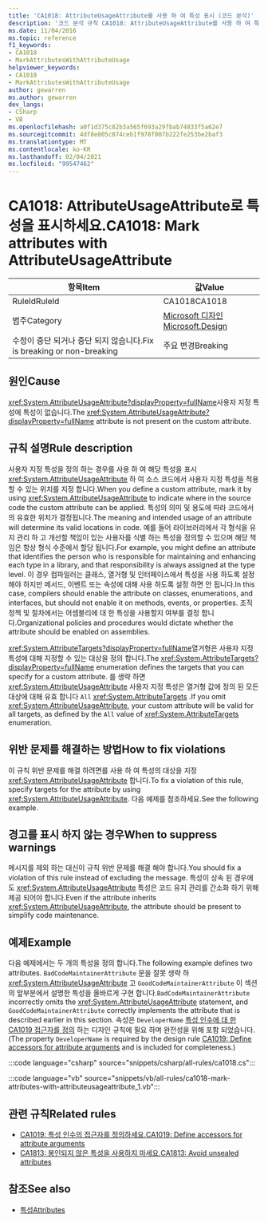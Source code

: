 ```yaml
---
title: 'CA1018: AttributeUsageAttribute를 사용 하 여 특성 표시 (코드 분석)'
description: '코드 분석 규칙 CA1018: AttributeUsageAttribute를 사용 하 여 특성 표시에 대해 알아봅니다.'
ms.date: 11/04/2016
ms.topic: reference
f1_keywords:
- CA1018
- MarkAttributesWithAttributeUsage
helpviewer_keywords:
- CA1018
- MarkAttributesWithAttributeUsage
author: gewarren
ms.author: gewarren
dev_langs:
- CSharp
- VB
ms.openlocfilehash: a0f1d375c82b3a565f693a29fbab74833f5a62e7
ms.sourcegitcommit: 4df8e005c074ceb1f978f007b222fe253be2baf3
ms.translationtype: MT
ms.contentlocale: ko-KR
ms.lasthandoff: 02/04/2021
ms.locfileid: "99547462"
---
```

# <a name="ca1018-mark-attributes-with-attributeusageattribute"></a><span data-ttu-id="c0008-103">CA1018: AttributeUsageAttribute로 특성을 표시하세요.</span><span class="sxs-lookup"><span data-stu-id="c0008-103">CA1018: Mark attributes with AttributeUsageAttribute</span></span>

| <span data-ttu-id="c0008-104">항목</span><span class="sxs-lookup"><span data-stu-id="c0008-104">Item</span></span>                                     | <span data-ttu-id="c0008-105">값</span><span class="sxs-lookup"><span data-stu-id="c0008-105">Value</span></span>            |
|------------------------------------------|------------------|
| <span data-ttu-id="c0008-106">RuleId</span><span class="sxs-lookup"><span data-stu-id="c0008-106">RuleId</span></span>                                   | <span data-ttu-id="c0008-107">CA1018</span><span class="sxs-lookup"><span data-stu-id="c0008-107">CA1018</span></span>           |
| <span data-ttu-id="c0008-108">범주</span><span class="sxs-lookup"><span data-stu-id="c0008-108">Category</span></span>                                 | [<span data-ttu-id="c0008-109">Microsoft 디자인</span><span class="sxs-lookup"><span data-stu-id="c0008-109">Microsoft.Design</span></span>](design-warnings.md) |
| <span data-ttu-id="c0008-110">수정이 중단 되거나 중단 되지 않습니다.</span><span class="sxs-lookup"><span data-stu-id="c0008-110">Fix is breaking or non-breaking</span></span> | <span data-ttu-id="c0008-111">주요 변경</span><span class="sxs-lookup"><span data-stu-id="c0008-111">Breaking</span></span>         |

## <a name="cause"></a><span data-ttu-id="c0008-112">원인</span><span class="sxs-lookup"><span data-stu-id="c0008-112">Cause</span></span>

<span data-ttu-id="c0008-113"><xref:System.AttributeUsageAttribute?displayProperty=fullName>사용자 지정 특성에 특성이 없습니다.</span><span class="sxs-lookup"><span data-stu-id="c0008-113">The <xref:System.AttributeUsageAttribute?displayProperty=fullName> attribute is not present on the custom attribute.</span></span>

## <a name="rule-description"></a><span data-ttu-id="c0008-114">규칙 설명</span><span class="sxs-lookup"><span data-stu-id="c0008-114">Rule description</span></span>

<span data-ttu-id="c0008-115">사용자 지정 특성을 정의 하는 경우를 사용 하 여 해당 특성을 표시 <xref:System.AttributeUsageAttribute> 하 여 소스 코드에서 사용자 지정 특성을 적용할 수 있는 위치를 지정 합니다.</span><span class="sxs-lookup"><span data-stu-id="c0008-115">When you define a custom attribute, mark it by using <xref:System.AttributeUsageAttribute> to indicate where in the source code the custom attribute can be applied.</span></span> <span data-ttu-id="c0008-116">특성의 의미 및 용도에 따라 코드에서의 유효한 위치가 결정됩니다.</span><span class="sxs-lookup"><span data-stu-id="c0008-116">The meaning and intended usage of an attribute will determine its valid locations in code.</span></span> <span data-ttu-id="c0008-117">예를 들어 라이브러리에서 각 형식을 유지 관리 하 고 개선할 책임이 있는 사용자를 식별 하는 특성을 정의할 수 있으며 해당 책임은 항상 형식 수준에서 할당 됩니다.</span><span class="sxs-lookup"><span data-stu-id="c0008-117">For example, you might define an attribute that identifies the person who is responsible for maintaining and enhancing each type in a library, and that responsibility is always assigned at the type level.</span></span> <span data-ttu-id="c0008-118">이 경우 컴파일러는 클래스, 열거형 및 인터페이스에서 특성을 사용 하도록 설정 해야 하지만 메서드, 이벤트 또는 속성에 대해 사용 하도록 설정 하면 안 됩니다.</span><span class="sxs-lookup"><span data-stu-id="c0008-118">In this case, compilers should enable the attribute on classes, enumerations, and interfaces, but should not enable it on methods, events, or properties.</span></span> <span data-ttu-id="c0008-119">조직 정책 및 절차에서는 어셈블리에 대 한 특성을 사용할지 여부를 결정 합니다.</span><span class="sxs-lookup"><span data-stu-id="c0008-119">Organizational policies and procedures would dictate whether the attribute should be enabled on assemblies.</span></span>

<span data-ttu-id="c0008-120"><xref:System.AttributeTargets?displayProperty=fullName>열거형은 사용자 지정 특성에 대해 지정할 수 있는 대상을 정의 합니다.</span><span class="sxs-lookup"><span data-stu-id="c0008-120">The <xref:System.AttributeTargets?displayProperty=fullName> enumeration defines the targets that you can specify for a custom attribute.</span></span> <span data-ttu-id="c0008-121">를 생략 하면 <xref:System.AttributeUsageAttribute> 사용자 지정 특성은 열거형 값에 정의 된 모든 대상에 대해 유효 합니다 `All` <xref:System.AttributeTargets> .</span><span class="sxs-lookup"><span data-stu-id="c0008-121">If you omit <xref:System.AttributeUsageAttribute>, your custom attribute will be valid for all targets, as defined by the `All` value of <xref:System.AttributeTargets> enumeration.</span></span>

## <a name="how-to-fix-violations"></a><span data-ttu-id="c0008-122">위반 문제를 해결하는 방법</span><span class="sxs-lookup"><span data-stu-id="c0008-122">How to fix violations</span></span>

<span data-ttu-id="c0008-123">이 규칙 위반 문제를 해결 하려면를 사용 하 여 특성의 대상을 지정 <xref:System.AttributeUsageAttribute> 합니다.</span><span class="sxs-lookup"><span data-stu-id="c0008-123">To fix a violation of this rule, specify targets for the attribute by using <xref:System.AttributeUsageAttribute>.</span></span> <span data-ttu-id="c0008-124">다음 예제를 참조하세요.</span><span class="sxs-lookup"><span data-stu-id="c0008-124">See the following example.</span></span>

## <a name="when-to-suppress-warnings"></a><span data-ttu-id="c0008-125">경고를 표시 하지 않는 경우</span><span class="sxs-lookup"><span data-stu-id="c0008-125">When to suppress warnings</span></span>

<span data-ttu-id="c0008-126">메시지를 제외 하는 대신이 규칙 위반 문제를 해결 해야 합니다.</span><span class="sxs-lookup"><span data-stu-id="c0008-126">You should fix a violation of this rule instead of excluding the message.</span></span> <span data-ttu-id="c0008-127">특성이 상속 된 경우에도 <xref:System.AttributeUsageAttribute> 특성은 코드 유지 관리를 간소화 하기 위해 제공 되어야 합니다.</span><span class="sxs-lookup"><span data-stu-id="c0008-127">Even if the attribute inherits <xref:System.AttributeUsageAttribute>, the attribute should be present to simplify code maintenance.</span></span>

## <a name="example"></a><span data-ttu-id="c0008-128">예제</span><span class="sxs-lookup"><span data-stu-id="c0008-128">Example</span></span>

<span data-ttu-id="c0008-129">다음 예제에서는 두 개의 특성을 정의 합니다.</span><span class="sxs-lookup"><span data-stu-id="c0008-129">The following example defines two attributes.</span></span> <span data-ttu-id="c0008-130">`BadCodeMaintainerAttribute` 문을 잘못 생략 하 <xref:System.AttributeUsageAttribute> 고 `GoodCodeMaintainerAttribute` 이 섹션의 앞부분에서 설명한 특성을 올바르게 구현 합니다.</span><span class="sxs-lookup"><span data-stu-id="c0008-130">`BadCodeMaintainerAttribute` incorrectly omits the <xref:System.AttributeUsageAttribute> statement, and `GoodCodeMaintainerAttribute` correctly implements the attribute that is described earlier in this section.</span></span> <span data-ttu-id="c0008-131">속성은 `DeveloperName` [특성 인수에 대 한 CA1019 접근자를 정의](ca1019.md) 하는 디자인 규칙에 필요 하며 완전성을 위해 포함 되었습니다.</span><span class="sxs-lookup"><span data-stu-id="c0008-131">(The property `DeveloperName` is required by the design rule [CA1019: Define accessors for attribute arguments](ca1019.md) and is included for completeness.)</span></span>

:::code language="csharp" source="snippets/csharp/all-rules/ca1018.cs":::

:::code language="vb" source="snippets/vb/all-rules/ca1018-mark-attributes-with-attributeusageattribute_1.vb":::

## <a name="related-rules"></a><span data-ttu-id="c0008-132">관련 규칙</span><span class="sxs-lookup"><span data-stu-id="c0008-132">Related rules</span></span>

- [<span data-ttu-id="c0008-133">CA1019: 특성 인수의 접근자를 정의하세요.</span><span class="sxs-lookup"><span data-stu-id="c0008-133">CA1019: Define accessors for attribute arguments</span></span>](ca1019.md)
- [<span data-ttu-id="c0008-134">CA1813: 봉인되지 않은 특성을 사용하지 마세요.</span><span class="sxs-lookup"><span data-stu-id="c0008-134">CA1813: Avoid unsealed attributes</span></span>](ca1813.md)

## <a name="see-also"></a><span data-ttu-id="c0008-135">참조</span><span class="sxs-lookup"><span data-stu-id="c0008-135">See also</span></span>

- [<span data-ttu-id="c0008-136">특성</span><span class="sxs-lookup"><span data-stu-id="c0008-136">Attributes</span></span>](../../../standard/design-guidelines/attributes.md)
